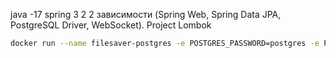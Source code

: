java -17 
spring 3 2 2 
зависимости
(Spring Web, Spring Data JPA, PostgreSQL Driver, WebSocket).
Project Lombok

```bash
docker run --name filesaver-postgres -e POSTGRES_PASSWORD=postgres -e POSTGRES_DB=filesaver -p 5432:5432 -d postgres
```